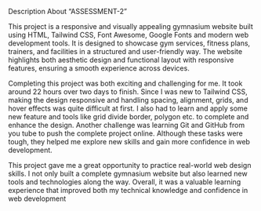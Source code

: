 Description About “ASSESSMENT-2” 

   This project is a responsive and visually appealing gymnasium website built using HTML, Tailwind CSS, Font Awesome, Google Fonts and modern web development tools. It is designed to showcase gym services, fitness plans, trainers, and facilities in a structured and user-friendly way. The website highlights both aesthetic design and functional layout with responsive features, ensuring a smooth experience across devices. 

Completing this project was both exciting and challenging for me. It took around 22 hours over two days to finish. Since I was new to Tailwind CSS, making the design responsive and handling spacing, alignment, grids, and hover effects was quite difficult at first. I also had to learn and apply some new feature and tools like grid divide border, polygon etc. to complete and enhance the design. Another challenge was learning Git and GitHub from you tube to push the complete project online. Although these tasks were tough, they helped me explore new skills and gain more confidence in web development. 

This project gave me a great opportunity to practice real-world web design skills. I not only built a complete gymnasium website but also learned new tools and technologies along the way. Overall, it was a valuable learning experience that improved both my technical knowledge and confidence in web development 
